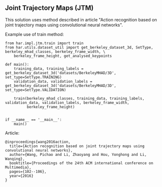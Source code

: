 ## Joint Trajectory Maps (JTM)
This solution uses method described in article "Action recognition based on joint trajectory maps using convolutional neural networks".

Example use of train method:
```
from har.impl.jtm.train import train
from har.utils.dataset_util import get_berkeley_dataset_3d, SetType, berkeley_mhad_classes, berkeley_frame_width, \
    berkeley_frame_height, get_analysed_keypoints

def main():
    training_data, training_labels = get_berkeley_dataset_3d('datasets/BerkeleyMHAD/3D', set_type=SetType.TRAINING)
    validation_data, validation_labels = get_berkeley_dataset_3d('datasets/BerkeleyMHAD/3D', set_type=SetType.VALIDATION)

    train(berkeley_mhad_classes, training_data, training_labels, validation_data, validation_labels, berkeley_frame_width,
          berkeley_frame_height)


if __name__ == '__main__':
    main()

```

Article:
```
@inproceedings{wang2016action,
  title={Action recognition based on joint trajectory maps using convolutional neural networks},
  author={Wang, Pichao and Li, Zhaoyang and Hou, Yonghong and Li, Wanqing},
  booktitle={Proceedings of the 24th ACM international conference on Multimedia},
  pages={102--106},
  year={2016}
}
```